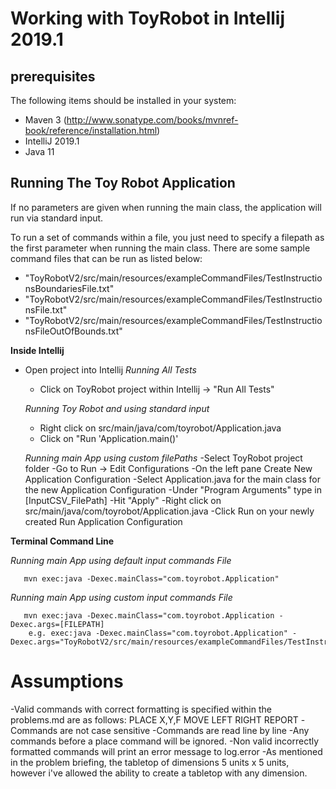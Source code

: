 
Working with ToyRobot in Intellij 2019.1
==============

prerequisites
--------------
The following items should be installed in your system:
- Maven 3 (http://www.sonatype.com/books/mvnref-book/reference/installation.html)
- IntelliJ 2019.1
- Java 11

Running The Toy Robot Application
--------------
If no parameters are given when running the main class, the application will
run via standard input. 

To run a set of commands within a file, you just need to specify a filepath
as the first parameter when running the main class.
There are some sample command files that can be run as listed below:
- "ToyRobotV2/src/main/resources/exampleCommandFiles/TestInstructionsBoundariesFile.txt"
- "ToyRobotV2/src/main/resources/exampleCommandFiles/TestInstructionsFile.txt"
- "ToyRobotV2/src/main/resources/exampleCommandFiles/TestInstructionsFileOutOfBounds.txt"

**Inside Intellij**
- Open project into Intellij
    *Running All Tests*
    - Click on ToyRobot project within Intellij -> "Run All Tests"

    *Running Toy Robot and using standard input*
    - Right click on src/main/java/com/toyrobot/Application.java
    - Click on "Run 'Application.main()'

    *Running main App using custom filePaths*
    -Select ToyRobot project folder
    -Go to Run -> Edit Configurations
    -On the left pane Create New Application Configuration
    -Select Application.java for the main class for the new Application Configuration
    -Under "Program Arguments" type in [InputCSV_FilePath] 
    -Hit "Apply"
    -Right click on src/main/java/com/toyrobot/Application.java
    -Click Run on your newly created Run Application Configuration



**Terminal Command Line**

   *Running main App using default input commands File*
   
       mvn exec:java -Dexec.mainClass="com.toyrobot.Application"

   *Running main App using custom input commands File*
   
       mvn exec:java -Dexec.mainClass="com.toyrobot.Application -Dexec.args=[FILEPATH]
        e.g. exec:java -Dexec.mainClass="com.toyrobot.Application" -Dexec.args="ToyRobotV2/src/main/resources/exampleCommandFiles/TestInstructionsBoundariesFile.txt"
    
    
Assumptions
=============
   -Valid commands with correct formatting is specified within the problems.md are as follows:
        PLACE X,Y,F
        MOVE
        LEFT
        RIGHT
        REPORT
    -Commands are not case sensitive
    -Commands are read line by line
    -Any commands before a place command will be ignored.
    -Non valid incorrectly formatted commands will print an error message to log.error
    -As mentioned in the problem briefing, the  tabletop of dimensions 5 units x 5 units,
    however i've allowed the ability to create a tabletop with any dimension.
    
   

    
    
